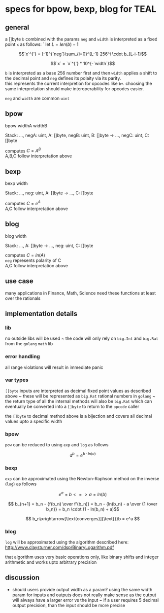 # specs for bpow, bexp, blog for TEAL

## general

a []byte `b` combined with the params `neg` and `width` is interpreted as a fixed point `x` as follows:
`
let $L = len(b) - 1$

$$`x`^{'} = (-1)^{`neg`}\sum_{i=0}^{L-1} 256^i \cdot b_{L-i-1}$$

$$`x` = `x`^{'} * 10^{-`width`}$$

`b` is interpreted as a base 256 number first and then `width` applies a shift to the decimal point and `neg` defines its polaity via its parity.    
this represents the current interpretion for opcodes like `b+`. choosing the same interpretation should make interoperability for opcodes easier.

`neg` and `width` are common `uint`

## bpow

bpow widthA widthB

Stack: ..., negA: uint, A: []byte, negB: uint, B: []byte → ..., negC: uint, C: []byte

computes $C=A^B$  
A,B,C follow interpretation above

## bexp

bexp width

Stack: ..., neg: uint, A: []byte → ..., C: []byte

computes $C = e^A$  
A,C follow interpretation above

## blog

blog width

Stack: ..., A: []byte → ..., neg: uint, C: []byte

computes $C = ln(A)$  
`neg` represents polarity of C  
A,C follow interpretation above


## use case

many applications in Finance, Math, Science need these functions at least over the rationals

## implementation details

### lib

no outside libs will be used ~ the code will only rely on `big.Int` and `big.Rat` from the `golang` `math` lib

### error handling

all range violations will result in immediate panic

### var types

`[]byte` inputs are interpreted as decimal fixed point values as described above ~ these will be represented as `big.Rat` rational numbers in `golang` ~ the return type of all the internal methods will also be `big.Rat` which can eventually be converted into a `[]byte` to return to the `opcode` caller

the `[]byte` to decimal method above is a bijection and covers all decimal values upto a specific width

### bpow

`pow` can be reduced to using `exp` and `log` as follows

$$ a^b = e^{b \cdot ln(a)} $$

### bexp

`exp` can be approximated using the Newton-Raphson method on the inverse (`log`) as follows

$$ e^a = b <=> a = ln(b) $$

$$ b_{n+1} = b_n - {f(b_n) \over f'(b_n)} = b_n - {ln(b_n) - a \over {1 \over b_n}} = b_n \cdot (1 - ln(b_n) + a)$$

$$ b_n\xrightarrow[\text{converges}]{\text{}}b = e^a $$

### blog

`log` will be approximated using the algorithm described here: http://www.claysturner.com/dsp/BinaryLogarithm.pdf

that algorithm uses very basic operations only, like binary shifts and integer arithmetic and works upto arbitrary precision

## discussion

- should users provide output width as a param? using the same width param for inputs and outputs does not really make sense as the output will always have a larger error vs the input ~ if a user requires 5 decimal output precision, than the input should be more precise
